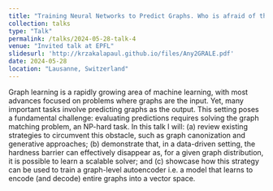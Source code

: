 ```yaml
---
title: "Training Neural Networks to Predict Graphs. Who is afraid of the big bad NP-hardness ?"
collection: talks
type: "Talk"
permalink: /talks/2024-05-28-talk-4
venue: "Invited talk at EPFL"
slidesurl: 'http://krzakalapaul.github.io/files/Any2GRALE.pdf'
date: 2024-05-28
location: "Lausanne, Switzerland"
---
```


Graph learning is a rapidly growing area of machine learning, with most advances focused on problems where graphs are the input. Yet, many important tasks involve predicting graphs as the output. This setting poses a fundamental challenge: evaluating predictions requires solving the graph matching problem, an NP-hard task.
In this talk I will: (a) review existing strategies to circumvent this obstacle, such as graph canonization and generative approaches; (b) demonstrate that, in a data-driven setting, the hardness barrier can effectively disappear as, for a given graph distribution, it is possible to learn a scalable solver; and (c) showcase how this strategy can be used to train a graph-level autoencoder i.e. a model that learns to encode (and decode) entire graphs into a vector space.